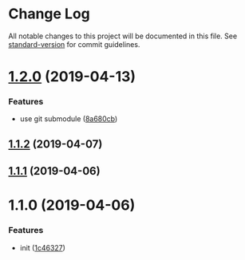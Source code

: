 # Change Log

All notable changes to this project will be documented in this file. See [standard-version](https://github.com/conventional-changelog/standard-version) for commit guidelines.

<a name="1.2.0"></a>
# [1.2.0](https://github.com/ixiaer/icon-ionicons/compare/v1.1.2...v1.2.0) (2019-04-13)


### Features

* use git submodule ([8a680cb](https://github.com/ixiaer/icon-ionicons/commit/8a680cb))



<a name="1.1.2"></a>
## [1.1.2](https://github.com/ixiaer/icon-ionicons/compare/v1.1.1...v1.1.2) (2019-04-07)



<a name="1.1.1"></a>
## [1.1.1](https://github.com/ixiaer/icon-ionicons/compare/v1.1.0...v1.1.1) (2019-04-06)



<a name="1.1.0"></a>
# 1.1.0 (2019-04-06)


### Features

* init ([1c46327](https://github.com/ixiaer/icon-ionicons/commit/1c46327))
